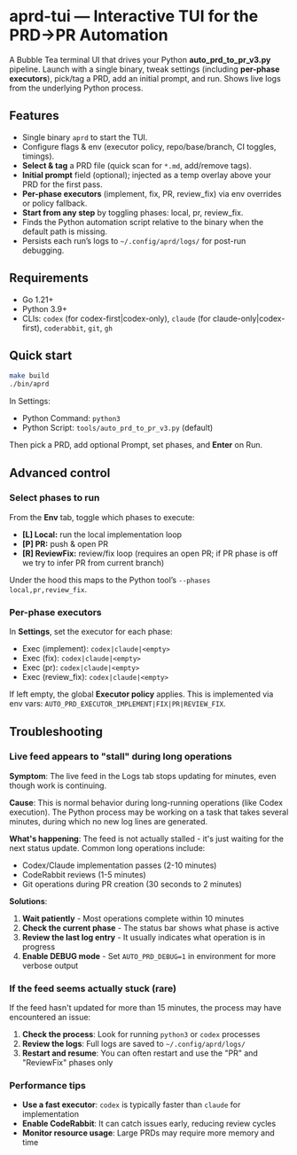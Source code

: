 # aprd-tui — Interactive TUI for the PRD→PR Automation

A Bubble Tea terminal UI that drives your Python **auto_prd_to_pr_v3.py** pipeline.
Launch with a single binary, tweak settings (including **per-phase executors**), pick/tag a PRD, add an initial prompt, and run.
Shows live logs from the underlying Python process.

## Features

- Single binary `aprd` to start the TUI.
- Configure flags & env (executor policy, repo/base/branch, CI toggles, timings).
- **Select & tag** a PRD file (quick scan for `*.md`, add/remove tags).
- **Initial prompt** field (optional); injected as a temp overlay above your PRD for the first pass.
- **Per-phase executors** (implement, fix, PR, review_fix) via env overrides or policy fallback.
- **Start from any step** by toggling phases: local, pr, review_fix.
- Finds the Python automation script relative to the binary when the default path is missing.
- Persists each run’s logs to `~/.config/aprd/logs/` for post-run debugging.

## Requirements

- Go 1.21+
- Python 3.9+
- CLIs: `codex` (for codex-first|codex-only), `claude` (for claude-only|codex-first), `coderabbit`, `git`, `gh`

## Quick start

```bash
make build
./bin/aprd
```

In Settings:
- Python Command: `python3`
- Python Script: `tools/auto_prd_to_pr_v3.py` (default)

Then pick a PRD, add optional Prompt, set phases, and **Enter** on Run.

## Advanced control

### Select phases to run
From the **Env** tab, toggle which phases to execute:
- **[L] Local:** run the local implementation loop
- **[P] PR:** push & open PR
- **[R] ReviewFix:** review/fix loop (requires an open PR; if PR phase is off we try to infer PR from current branch)

Under the hood this maps to the Python tool’s `--phases local,pr,review_fix`.

### Per-phase executors
In **Settings**, set the executor for each phase:
- Exec (implement): `codex|claude|<empty>`
- Exec (fix): `codex|claude|<empty>`
- Exec (pr): `codex|claude|<empty>`
- Exec (review_fix): `codex|claude|<empty>`

If left empty, the global **Executor policy** applies.
This is implemented via env vars: `AUTO_PRD_EXECUTOR_IMPLEMENT|FIX|PR|REVIEW_FIX`.

## Troubleshooting

### Live feed appears to "stall" during long operations

**Symptom**: The live feed in the Logs tab stops updating for minutes, even though work is continuing.

**Cause**: This is normal behavior during long-running operations (like Codex execution). The Python process may be working on a task that takes several minutes, during which no new log lines are generated.

**What's happening**: The feed is not actually stalled - it's just waiting for the next status update. Common long operations include:
- Codex/Claude implementation passes (2-10 minutes)
- CodeRabbit reviews (1-5 minutes)
- Git operations during PR creation (30 seconds to 2 minutes)

**Solutions**:
1. **Wait patiently** - Most operations complete within 10 minutes
2. **Check the current phase** - The status bar shows what phase is active
3. **Review the last log entry** - It usually indicates what operation is in progress
4. **Enable DEBUG mode** - Set `AUTO_PRD_DEBUG=1` in environment for more verbose output

### If the feed seems actually stuck (rare)

If the feed hasn't updated for more than 15 minutes, the process may have encountered an issue:

1. **Check the process**: Look for running `python3` or `codex` processes
2. **Review the logs**: Full logs are saved to `~/.config/aprd/logs/`
3. **Restart and resume**: You can often restart and use the "PR" and "ReviewFix" phases only

### Performance tips

- **Use a fast executor**: `codex` is typically faster than `claude` for implementation
- **Enable CodeRabbit**: It can catch issues early, reducing review cycles
- **Monitor resource usage**: Large PRDs may require more memory and time
